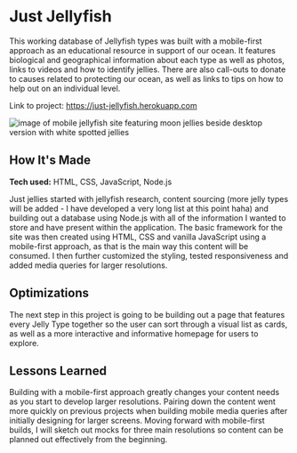 <h1>Just Jellyfish</h1>

This working database of Jellyfish types was built with a mobile-first approach as an educational resource in support of our ocean. It features biological and geographical information about each type as well as photos, links to videos and how to identify jellies. There are also call-outs to donate to causes related to protecting our ocean, as well as links to tips on how to help out on an individual level.

Link to project: https://just-jellyfish.herokuapp.com

<img align= "center" src="https://brynnsmith.com/images/jellyfish-preview-01.png" alt="image of mobile jellyfish site featuring moon jellies beside desktop version with white spotted jellies">

<h2>How It's Made</h2>

<b>Tech used:</b> HTML, CSS, JavaScript, Node.js

Just jellies started with jellyfish research, content sourcing (more jelly types will be added - I have developed a very long list at this point haha) and building out a database using Node.js with all of the information I wanted to store and have present within the application. The basic framework for the site was then created using HTML, CSS and vanilla JavaScript using a mobile-first approach, as that is the main way this content will be consumed. I then further customized the styling, tested responsiveness and added media queries for larger resolutions. 

<h2>Optimizations</h2>

The next step in this project is going to be building out a page that features every Jelly Type together so the user can sort through a visual list as cards, as well as a more interactive and informative homepage for users to explore.

<h2>Lessons Learned</h2>

Building with a mobile-first approach greatly changes your content needs as you start to develop larger resolutions. Pairing down the content went more quickly on previous projects when building mobile media queries after initially designing for larger screens. Moving forward with mobile-first builds, I will sketch out mocks for three main resolutions so content can be planned out effectively from the beginning. 
